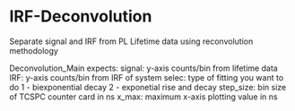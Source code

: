 # IRF-Deconvolution
Separate signal and IRF from PL Lifetime data using reconvolution methodology


Deconvolution_Main expects:
signal: y-axis counts/bin from lifetime data
IRF: y-axis counts/bin from IRF of system
selec: type of fitting you want to do
    1 - biexponential decay
    2 - exponetial rise and decay
step_size: bin size of TCSPC counter card in ns
x_max: maximum x-axis plotting value in ns
